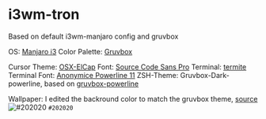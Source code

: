 # i3wm-tron
Based on default i3wm-manjaro config and gruvbox

OS: [Manjaro i3](https://manjaro.org/category/community-editions/i3/)
Color Palette: [Gruvbox](https://github.com/morhetz/gruvbox)

Cursor Theme: [OSX-ElCap](https://www.gnome-look.org/p/1084939/)
Font: [Source Code Sans Pro](https://www.archlinux.org/packages/extra/any/adobe-source-sans-pro-fonts/)
Terminal: [termite](https://www.archlinux.org/packages/community/x86_64/termite/)
Terminal Font: [Anonymice Powerline 11](https://github.com/powerline/fonts/tree/master/AnonymousPro)
ZSH-Theme: Gruvbox-Dark-powerline, based on [gruvbox-powerline](https://github.com/kevin-weiss/oh-my-zsh-gruvbox-powerline-theme)

Wallpaper: I edited the backround color to match the gruvbox theme, [source](https://imgur.com/gtnrIzz)
           ![#202020](https://placehold.it/15/202020/000000?text=+) `#202020`
